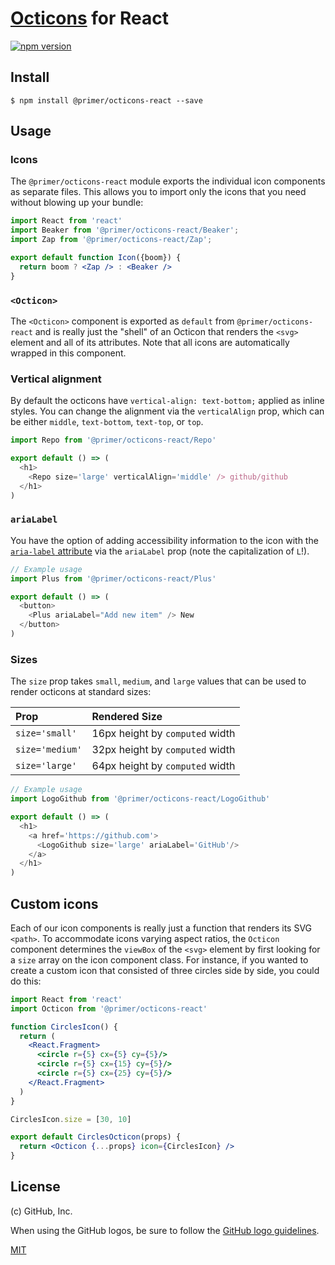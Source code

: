 # [Octicons] for React

[![npm version](https://img.shields.io/npm/v/@primer/octicons-react.svg)](https://www.npmjs.org/package/@primer/octicons-react)

## Install

```
$ npm install @primer/octicons-react --save
```

## Usage

### Icons
The `@primer/octicons-react` module exports the individual icon components as separate files. This allows you to import only the icons that you need without blowing up your
bundle:

```jsx
import React from 'react'
import Beaker from '@primer/octicons-react/Beaker';
import Zap from '@primer/octicons-react/Zap';

export default function Icon({boom}) {
  return boom ? <Zap /> : <Beaker />
}
```

### `<Octicon>`
The `<Octicon>` component is exported as `default` from `@primer/octicons-react` and is really just the "shell" of an Octicon that renders the `<svg>` element and all of its attributes. Note that all icons are automatically wrapped in this component.

### Vertical alignment
By default the octicons have `vertical-align: text-bottom;` applied as inline
styles. You can change the alignment via the `verticalAlign` prop, which can be
either `middle`, `text-bottom`, `text-top`, or `top`.

```js
import Repo from '@primer/octicons-react/Repo'

export default () => (
  <h1>
    <Repo size='large' verticalAlign='middle' /> github/github
  </h1>
)
```


### `ariaLabel`
You have the option of adding accessibility information to the icon with the
[`aria-label` attribute][aria-label] via the `ariaLabel` prop (note the
capitalization of `L`!).

```js
// Example usage
import Plus from '@primer/octicons-react/Plus'

export default () => (
  <button>
    <Plus ariaLabel="Add new item" /> New
  </button>
)
```


### Sizes
The `size` prop takes `small`, `medium`, and `large` values that can be used to
render octicons at standard sizes:

| Prop | Rendered Size |
| :- | :- |
| `size='small'` | 16px height by `computed` width |
| `size='medium'` | 32px height by `computed` width |
| `size='large'` | 64px height by `computed` width |

```js
// Example usage
import LogoGithub from '@primer/octicons-react/LogoGithub'

export default () => (
  <h1>
    <a href='https://github.com'>
      <LogoGithub size='large' ariaLabel='GitHub'/>
    </a>
  </h1>
)
```


## Custom icons
Each of our icon components is really just a function that renders its SVG
`<path>`. To accommodate icons varying aspect ratios, the `Octicon` component
determines the `viewBox` of the `<svg>` element by first looking for a `size`
array on the icon component class. For instance, if you wanted to create a
custom icon that consisted of three circles side by side, you could do this:

```jsx
import React from 'react'
import Octicon from '@primer/octicons-react'

function CirclesIcon() {
  return (
    <React.Fragment>
      <circle r={5} cx={5} cy={5}/>
      <circle r={5} cx={15} cy={5}/>
      <circle r={5} cx={25} cy={5}/>
    </React.Fragment>
  )
}

CirclesIcon.size = [30, 10]

export default CirclesOcticon(props) {
  return <Octicon {...props} icon={CirclesIcon} />
}
```


## License

(c) GitHub, Inc.

When using the GitHub logos, be sure to follow the [GitHub logo
guidelines](https://github.com/logos).

[MIT](./LICENSE)

[octicons]: https://octicons.github.com/
[primer]: https://github.com/primer/primer
[docs]: http://primercss.io/
[npm]: https://www.npmjs.com/
[install-npm]: https://docs.npmjs.com/getting-started/installing-node
[tree-shaking]: https://developer.mozilla.org/en-US/docs/Glossary/Tree_shaking
[aria-label]: https://developer.mozilla.org/en-US/docs/Web/Accessibility/ARIA/ARIA_Techniques/Using_the_aria-label_attribute
